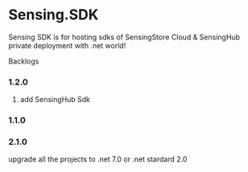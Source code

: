 # Sensing.SDK

Sensing SDK is for hosting sdks of SensingStore Cloud & SensingHub private deployment with .net world!


Backlogs

### 1.2.0
1. add SensingHub Sdk

### 1.1.0

### 2.1.0

upgrade all the projects to .net 7.0 or .net stardard 2.0
